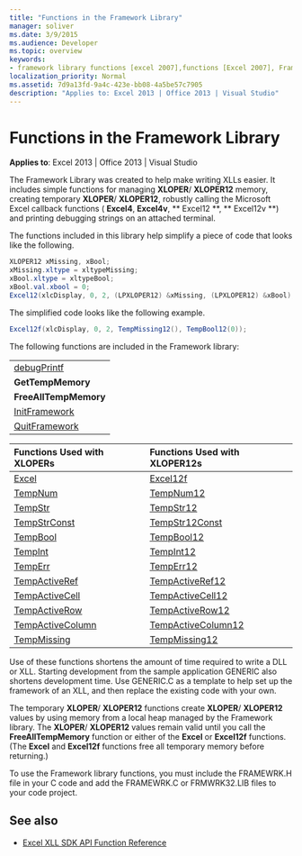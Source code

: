 ```yaml
---
title: "Functions in the Framework Library"
manager: soliver
ms.date: 3/9/2015
ms.audience: Developer
ms.topic: overview
keywords:
- framework library functions [excel 2007],functions [Excel 2007], Framework library
localization_priority: Normal
ms.assetid: 7d9a13fd-9a4c-423e-bb08-4a5be57c7905
description: "Applies to: Excel 2013 | Office 2013 | Visual Studio"
---
```


# Functions in the Framework Library

**Applies to**: Excel 2013 | Office 2013 | Visual Studio 
  
The Framework Library was created to help make writing XLLs easier. It includes simple functions for managing **XLOPER**/ **XLOPER12** memory, creating temporary **XLOPER**/ **XLOPER12**, robustly calling the Microsoft Excel callback functions ( **Excel4**, **Excel4v**, ** Excel12 **, ** Excel12v **) and printing debugging strings on an attached terminal.
  
The functions included in this library help simplify a piece of code that looks like the following.
  
```cs
XLOPER12 xMissing, xBool;
xMissing.xltype = xltypeMissing;
xBool.xltype = xltypeBool;
xBool.val.xbool = 0;
Excel12(xlcDisplay, 0, 2, (LPXLOPER12) &xMissing, (LPXLOPER12) &xBool);
```

The simplified code looks like the following example.
  
```cs
Excel12f(xlcDisplay, 0, 2, TempMissing12(), TempBool12(0));
```

The following functions are included in the Framework library:
  
||
|:-----|
|[debugPrintf](debugprintf.md) <br/> |
|**GetTempMemory** <br/> |
|**FreeAllTempMemory** <br/> |
|[InitFramework](initframework.md) <br/> |
|[QuitFramework](quitframework.md) <br/> |
   
|**Functions Used with XLOPERs**|**Functions Used with XLOPER12s**|
|:-----|:-----|
|[Excel](excel-excel12f.md) <br/> |[Excel12f](excel-excel12f.md) <br/> |
|[TempNum](tempnum-tempnum12.md) <br/> |[TempNum12](tempnum-tempnum12.md) <br/> |
|[TempStr](tempstr.md) <br/> |[TempStr12](tempstrconst-tempstr12.md) <br/> |
|[TempStrConst](tempstrconst-tempstr12.md) <br/> |[TempStr12Const](tempstrconst-tempstr12.md) <br/> |
|[TempBool](tempbool-tempbool12.md) <br/> |[TempBool12](tempbool-tempbool12.md) <br/> |
|[TempInt](tempint-tempint12.md) <br/> |[TempInt12](tempint-tempint12.md) <br/> |
|[TempErr](temperr-temperr12.md) <br/> |[TempErr12](temperr-temperr12.md) <br/> |
|[TempActiveRef](tempactiveref-tempactiveref12.md) <br/> |[TempActiveRef12](tempactiveref-tempactiveref12.md) <br/> |
|[TempActiveCell](tempactivecell-tempactivecell12.md) <br/> |[TempActiveCell12](tempactivecell-tempactivecell12.md) <br/> |
|[TempActiveRow](tempactiverow-tempactiverow12.md) <br/> |[TempActiveRow12](tempactiverow-tempactiverow12.md) <br/> |
|[TempActiveColumn](tempactivecolumn-tempactivecolumn12.md) <br/> |[TempActiveColumn12](tempactivecolumn-tempactivecolumn12.md) <br/> |
|[TempMissing](tempmissing-tempmissing12.md) <br/> |[TempMissing12](tempmissing-tempmissing12.md) <br/> |
   
Use of these functions shortens the amount of time required to write a DLL or XLL. Starting development from the sample application GENERIC also shortens development time. Use GENERIC.C as a template to help set up the framework of an XLL, and then replace the existing code with your own.
  
The temporary **XLOPER**/ **XLOPER12** functions create **XLOPER**/ **XLOPER12** values by using memory from a local heap managed by the Framework library. The **XLOPER**/ **XLOPER12** values remain valid until you call the **FreeAllTempMemory** function or either of the **Excel** or **Excel12f** functions. (The **Excel** and **Excel12f** functions free all temporary memory before returning.) 
  
To use the Framework library functions, you must include the FRAMEWRK.H file in your C code and add the FRAMEWRK.C or FRMWRK32.LIB files to your code project.
  
## See also

- [Excel XLL SDK API Function Reference](excel-xll-sdk-api-function-reference.md)

